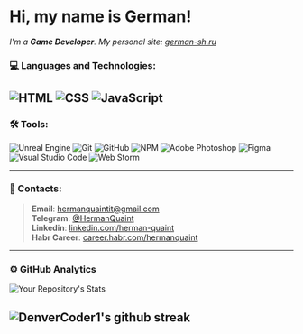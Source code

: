 # Hi, my name is **German**!

_I'm a **Game Developer**._
_My personal site: [german-sh.ru](https://german-sh.ru/)_

### 💻 Languages and Technologies:
![HTML](https://img.shields.io/badge/-HTML-404040?style=flat&logo=html5)
![CSS](https://img.shields.io/badge/-CSS-404040?style=flat&logo=CSS3&logoColor=1572B6)
![JavaScript](https://img.shields.io/badge/-JavaScript-404040?style=flat&logo=javaScript)
---
### 🛠 Tools:
![Unreal Engine](https://img.shields.io/badge/-Unreal_Engine-404040?style=flat&logo=unrealengine&logoColor=05c1fd)
![Git](https://img.shields.io/badge/-Git-404040?style=flat&logo=git)
![GitHub](https://img.shields.io/badge/-GitHub-404040?style=flat&logo=github)
![NPM](https://img.shields.io/badge/-NPM-404040?style=flat&logo=npm)
![Adobe Photoshop](https://img.shields.io/badge/-Photoshop-404040?style=flat&logo=adobe-photoshop)
![Figma](https://img.shields.io/badge/-Figma-404040?style=flat&logo=figma)
![Vsual Studio Code](https://img.shields.io/badge/-Visual_Studio_Code-404040?style=flat&logo=visual-studio-code&logoColor=007ACC)
![Web Storm](https://img.shields.io/badge/-WebStorm-404040?style=flat&logo=WebStorm&logoColor=05c1fd)


---
### 💬 Contacts:
> **Email**: [hermanquaintit@gmail.com](hermanquaintit@gmail.com) <br>
> **Telegram**:  [@HermanQuaint](https://t.me/HermanQuaint)<br>
> **Linkedin**: [linkedin.com/herman-quaint](https://www.linkedin.com/in/herman-quaint-581a951b8/)<br>
> **Habr Career**: [career.habr.com/hermanquaint](https://career.habr.com/hermanquaint)<br>


---
### ⚙️ GitHub Analytics 
![Your Repository's Stats](https://github-readme-stats.vercel.app/api/top-langs/?username=HermanQuaint&theme=radical&layout=compact)

![DenverCoder1's github streak](https://github-readme-streak-stats.herokuapp.com/?user=HermanQuaint&theme=radical)
---

<!-- https://github.com/DenverCoder1/github-readme-streak-stats -->
<!-- https://shields.io/ -->
<!-- https://simpleicons.org/ -->




<!--
**HermanQuaint/HermanQuaint** is a ✨ _special_ ✨ repository because its `README.md` (this file) appears on your GitHub profile.

Here are some ideas to get you started:

- 🔭 I’m currently working on ...
- 🌱 I’m currently learning ...
- 👯 I’m looking to collaborate on ...
- 🤔 I’m looking for help with ...
- 💬 Ask me about ...
- 📫 How to reach me: ...
- 😄 Pronouns: ...
- ⚡ Fun fact: ...
-->
